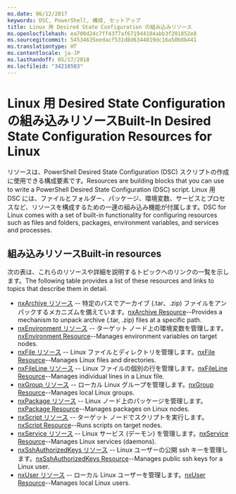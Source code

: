 ```yaml
---
ms.date: 06/12/2017
keywords: DSC, PowerShell, 構成, セットアップ
title: Linux 用 Desired State Configuration の組み込みリソース
ms.openlocfilehash: ea700d24c7ff4377af671944184abb3f201852e8
ms.sourcegitcommit: 54534635eedacf531d8d6344019dc16a50b8b441
ms.translationtype: HT
ms.contentlocale: ja-JP
ms.lasthandoff: 05/17/2018
ms.locfileid: "34218503"
---
```

# <a name="built-in-desired-state-configuration-resources-for-linux"></a><span data-ttu-id="f8943-103">Linux 用 Desired State Configuration の組み込みリソース</span><span class="sxs-lookup"><span data-stu-id="f8943-103">Built-In Desired State Configuration Resources for Linux</span></span>

<span data-ttu-id="f8943-104">リソースは、PowerShell Desired State Configuration (DSC) スクリプトの作成に使用できる構成要素です。</span><span class="sxs-lookup"><span data-stu-id="f8943-104">Resources are building blocks that you can use to write a PowerShell Desired State Configuration (DSC) script.</span></span> <span data-ttu-id="f8943-105">Linux 用 DSC には、ファイルとフォルダー、パッケージ、環境変数、サービスとプロセスなど、リソースを構成するための一連の組み込み機能が付属します。</span><span class="sxs-lookup"><span data-stu-id="f8943-105">DSC for Linux comes with a set of built-in functionality for configuring resources such as files and folders, packages, environment variables, and services and processes.</span></span>

## <a name="built-in-resources"></a><span data-ttu-id="f8943-106">組み込みリソース</span><span class="sxs-lookup"><span data-stu-id="f8943-106">Built-in resources</span></span>

<span data-ttu-id="f8943-107">次の表は、これらのリソースや詳細を説明するトピックへのリンクの一覧を示します。</span><span class="sxs-lookup"><span data-stu-id="f8943-107">The following table provides a list of these resources and links to topics that describe them in detail.</span></span>

* <span data-ttu-id="f8943-108">[nxArchive リソース](lnxArchiveResource.md) -- 特定のパスでアーカイブ (.tar、.zip) ファイルをアンパックするメカニズムを備えています。</span><span class="sxs-lookup"><span data-stu-id="f8943-108">[nxArchive Resource](lnxArchiveResource.md)--Provides a mechanism to unpack archive (.tar, .zip) files at a specific path.</span></span>
* <span data-ttu-id="f8943-109">[nxEnvironment リソース](lnxEnvironmentResource.md) -- ターゲット ノード上の環境変数を管理します。</span><span class="sxs-lookup"><span data-stu-id="f8943-109">[nxEnvironment Resource](lnxEnvironmentResource.md)--Manages environment variables on target nodes.</span></span>
* <span data-ttu-id="f8943-110">[nxFile リソース](lnxFileResource.md) -- Linux ファイルとディレクトリを管理します。</span><span class="sxs-lookup"><span data-stu-id="f8943-110">[nxFile Resource](lnxFileResource.md)--Manages Linux files and directories.</span></span>
* <span data-ttu-id="f8943-111">[nxFileLine リソース](lnxFileLineResource.md) -- Linux ファイルの個別の行を管理します。</span><span class="sxs-lookup"><span data-stu-id="f8943-111">[nxFileLine Resource](lnxFileLineResource.md)--Manages individual lines in a Linux file.</span></span>
* <span data-ttu-id="f8943-112">[nxGroup リソース](lnxGroupResource.md) -- ローカル Linux グループを管理します。</span><span class="sxs-lookup"><span data-stu-id="f8943-112">[nxGroup Resource](lnxGroupResource.md)--Manages local Linux groups.</span></span>
* <span data-ttu-id="f8943-113">[nxPackage リソース](lnxPackageResource.md) -- Linux ノード上のパッケージを管理します。</span><span class="sxs-lookup"><span data-stu-id="f8943-113">[nxPackage Resource](lnxPackageResource.md)--Manages packages on Linux nodes.</span></span>
* <span data-ttu-id="f8943-114">[nxScript リソース](lnxScriptResource.md) -- ターゲット ノードでスクリプトを実行します。</span><span class="sxs-lookup"><span data-stu-id="f8943-114">[nxScript Resource](lnxScriptResource.md)--Runs scripts on target nodes.</span></span>
* <span data-ttu-id="f8943-115">[nxService リソース](lnxServiceResource.md) -- Linux サービス (デーモン) を管理します。</span><span class="sxs-lookup"><span data-stu-id="f8943-115">[nxService Resource](lnxServiceResource.md)--Manages Linux services (daemons).</span></span>
* <span data-ttu-id="f8943-116">[nxSshAuthorizedKeys リソース](lnxSshAuthorizedKeysResource.md) -- Linux ユーザーの公開 ssh キーを管理します。</span><span class="sxs-lookup"><span data-stu-id="f8943-116">[nxSshAuthorizedKeys Resource](lnxSshAuthorizedKeysResource.md)--Manages public ssh keys for a Linux user.</span></span>
* <span data-ttu-id="f8943-117">[nxUser リソース](lnxUserResource.md) -- ローカル Linux ユーザーを管理します。</span><span class="sxs-lookup"><span data-stu-id="f8943-117">[nxUser Resource](lnxUserResource.md)--Manages local Linux users.</span></span>